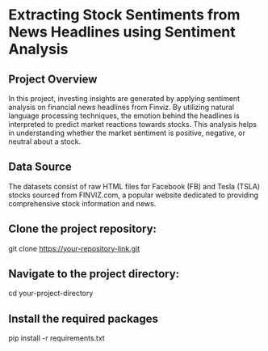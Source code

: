 # Extracting Stock Sentiments from News Headlines using Sentiment Analysis

## Project Overview
In this project, investing insights are generated by applying sentiment analysis on financial news headlines from Finviz. By utilizing natural language processing techniques, the emotion behind the headlines is interpreted to predict market reactions towards stocks. This analysis helps in understanding whether the market sentiment is positive, negative, or neutral about a stock.

## Data Source
The datasets consist of raw HTML files for Facebook (FB) and Tesla (TSLA) stocks sourced from FINVIZ.com, a popular website dedicated to providing comprehensive stock information and news.

## Clone the project repository:

git clone https://your-repository-link.git

## Navigate to the project directory:

cd your-project-directory

## Install the required packages

pip install -r requirements.txt

